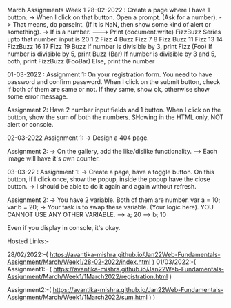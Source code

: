 March Assignments
Week 1 
28-02-2022 :
Create a page where I have 1 button. -> When I click on that button. Open a prompt. (Ask for a number). -> That means, do parseInt. (If it is NaN, then show some kind of alert or something). -> If is a number. ---> Print (document.write) FizzBuzz Series upto that number. input is 20 1 2 Fizz 4 Buzz Fizz 7 8 Fizz Buzz 11 Fizz 13 14 FizzBuzz 16 17 Fizz 19 Buzz
If number is divisible by 3, print Fizz (Foo)
If number is divisible by 5, print Buzz (Bar)
If number is divisible by 3 and 5, both, print FizzBuzz (FooBar)
Else, print the number

01-03-2022 :
Assignment 1:  On your registration form. You need to have password and confirm password. When I click on the submit button, check if both of them are same or not. If they same, show ok, otherwise show some error message.

Assignment 2: Have 2 number input fields and 1 button. When I click on the button, show the sum of both the numbers. SHowing in the HTML only, NOT alert or console.

02-03-2022
Assignment 1: -> Design a 404 page.

Assignment 2: -> On the gallery, add the like/dislike functionality. --> Each image will have it's own counter.

03-03-22 :
Assignment 1: -> Create a page, have a toggle button. On this button, if I click once, show the popup, inside the popup have the close button. -> I should be able to do it again and again without refresh.

Assignment 2: -> You have 2 variable. Both of them are number. var a = 10; var b = 20; -> Your task is to swap these variable. (Your logic here). YOU CANNOT USE ANY OTHER VARIABLE. --> a; 20 --> b; 10

Even if you display in console, it's okay.




Hosted Links:-


28/02/2022:-( https://avantika-mishra.github.io/Jan22Web-Fundamentals-Assignment/March/Week1/28-02-2022/index.html )
01/03/2022:-( Assignment1:- ( https://avantika-mishra.github.io/Jan22Web-Fundamentals-Assignment/March/Week1/1March2022/registration.html )

Assignment2:-( https://avantika-mishra.github.io/Jan22Web-Fundamentals-Assignment/March/Week1/1March2022/sum.html ) )
